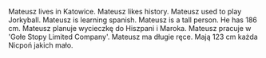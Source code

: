 Mateusz lives in Katowice.
Mateusz likes history.
Mateusz used to play Jorkyball.
Mateusz is learning spanish.
Mateusz is a tall person. He has 186 cm.
Mateusz planuje wycieczkę do Hiszpani i Maroka.
Mateusz pracuje w 'Gołe Stopy Limited Company'.
Mateusz ma długie ręce. Mają 123 cm każda
Nicpoń jakich mało.